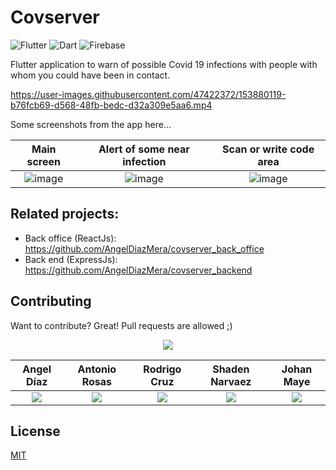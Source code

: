 <h1>
  Covserver
</h1>

<p>
  <img alt="Flutter" src="https://img.shields.io/badge/-Flutter-02569B?style=for-the-badge&logo=Flutter&logoColor=white" />
  <img alt="Dart" src="https://img.shields.io/badge/-Dart-0175C2?style=for-the-badge&logo=Dart&logoColor=white" />
  <img alt="Firebase" src="https://img.shields.io/badge/-Firebase-ffc70f?style=for-the-badge&logo=Firebase&logoColor=white" />
</p>

Flutter application to warn of possible Covid 19 infections with people with whom you could have been in contact.

https://user-images.githubusercontent.com/47422372/153880119-b76fcb69-d568-48fb-bedc-d32a309e5aa6.mp4

Some screenshots from the app here...
<div align="center"> 
  
Main screen             |  Alert of some near infection   |  Scan or write code area
:-------------------------:|:-------------------------:|:-------------------------:
![image](https://user-images.githubusercontent.com/47422372/153881364-8dffc1d2-7a3e-4546-9fe9-a2b915846020.png)  |  ![image](https://user-images.githubusercontent.com/47422372/153881463-4c5f3978-3990-4c40-ab70-4988bf1cee5d.png)  |  ![image](https://user-images.githubusercontent.com/47422372/153882176-66d36b41-9282-4a67-bfdc-1aa3763f22b1.png)
  
</div>

## Related projects:

- Back office (ReactJs): https://github.com/AngelDiazMera/covserver_back_office
- Back end (ExpressJs): https://github.com/AngelDiazMera/covserver_backend

## Contributing
Want to contribute? Great!
Pull requests are allowed ;)

<div align="center"> 
  
![](http://ForTheBadge.com/images/badges/built-with-love.svg)

  Angel Díaz | Antonio Rosas | Rodrigo Cruz | Shaden Narvaez | Johan Maye
  :-------------------------:|:-------------------------:|:-------------------------:|:-------------------------:|:-------------------------:
  [![](https://img.shields.io/badge/GitHub-100000?style=for-the-badge&logo=github&logoColor=white)](https://github.com/AngelDiazMera/) | [![](https://img.shields.io/badge/GitHub-100000?style=for-the-badge&logo=github&logoColor=white)](https://github.com/Antonio152/) | [![](https://img.shields.io/badge/GitHub-100000?style=for-the-badge&logo=github&logoColor=white)](https://github.com/rodrigocrz/) | [![](https://img.shields.io/badge/GitHub-100000?style=for-the-badge&logo=github&logoColor=white)](https://github.com/Shadenn/) | [![](https://img.shields.io/badge/GitHub-100000?style=for-the-badge&logo=github&logoColor=white)](https://github.com/Johan07032000/)
</div>

## License
[MIT](https://choosealicense.com/licenses/mit/)
